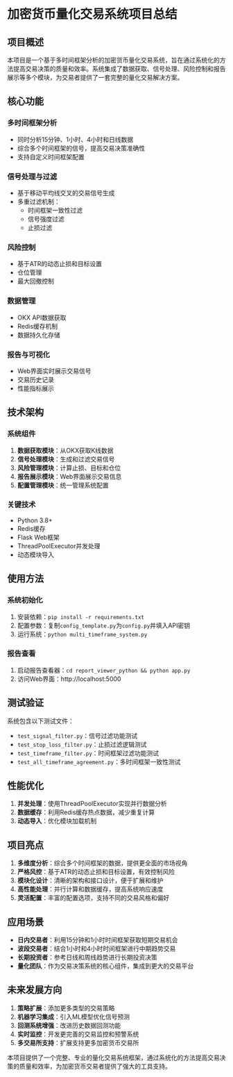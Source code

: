 # 加密货币量化交易系统项目总结

## 项目概述

本项目是一个基于多时间框架分析的加密货币量化交易系统，旨在通过系统化的方法提高交易决策的质量和效率。系统集成了数据获取、信号处理、风险控制和报告展示等多个模块，为交易者提供了一套完整的量化交易解决方案。

## 核心功能

### 多时间框架分析
- 同时分析15分钟、1小时、4小时和日线数据
- 综合多个时间框架的信号，提高交易决策准确性
- 支持自定义时间框架配置

### 信号处理与过滤
- 基于移动平均线交叉的交易信号生成
- 多重过滤机制：
  - 时间框架一致性过滤
  - 信号强度过滤
  - 止损过滤

### 风险控制
- 基于ATR的动态止损和目标设置
- 仓位管理
- 最大回撤控制

### 数据管理
- OKX API数据获取
- Redis缓存机制
- 数据持久化存储

### 报告与可视化
- Web界面实时展示交易信号
- 交易历史记录
- 性能指标展示

## 技术架构

### 系统组件
1. **数据获取模块**：从OKX获取K线数据
2. **信号处理模块**：生成和过滤交易信号
3. **风险管理模块**：计算止损、目标和仓位
4. **报告展示模块**：Web界面展示交易信息
5. **配置管理模块**：统一管理系统配置

### 关键技术
- Python 3.8+
- Redis缓存
- Flask Web框架
- ThreadPoolExecutor并发处理
- 动态模块导入

## 使用方法

### 系统初始化
1. 安装依赖：`pip install -r requirements.txt`
2. 配置参数：复制`config_template.py`为`config.py`并填入API密钥
3. 运行系统：`python multi_timeframe_system.py`

### 报告查看
1. 启动报告查看器：`cd report_viewer_python && python app.py`
2. 访问Web界面：http://localhost:5000

## 测试验证

系统包含以下测试文件：
- `test_signal_filter.py`：信号过滤功能测试
- `test_stop_loss_filter.py`：止损过滤逻辑测试
- `test_timeframe_filter.py`：时间框架过滤功能测试
- `test_all_timeframe_agreement.py`：多时间框架一致性测试

## 性能优化

1. **并发处理**：使用ThreadPoolExecutor实现并行数据分析
2. **数据缓存**：利用Redis缓存热点数据，减少重复计算
3. **动态导入**：优化模块加载机制

## 项目亮点

1. **多维度分析**：综合多个时间框架的数据，提供更全面的市场视角
2. **严格风控**：基于ATR的动态止损和目标设置，有效控制风险
3. **模块化设计**：清晰的架构和接口设计，便于扩展和维护
4. **高性能处理**：并行计算和数据缓存，提高系统响应速度
5. **灵活配置**：丰富的配置选项，支持不同的交易风格和偏好

## 应用场景

- **日内交易者**：利用15分钟和1小时时间框架获取短期交易机会
- **波段交易者**：结合1小时和4小时时间框架进行中期趋势交易
- **长期投资者**：参考日线和周线趋势进行长期投资决策
- **量化团队**：作为交易决策系统的核心组件，集成到更大的交易平台

## 未来发展方向

1. **策略扩展**：添加更多类型的交易策略
2. **机器学习集成**：引入ML模型优化信号预测
3. **回测系统增强**：改进历史数据回测功能
4. **实时监控**：开发更完善的交易监控和预警系统
5. **多交易所支持**：扩展支持更多加密货币交易所

本项目提供了一个完整、专业的量化交易系统框架，通过系统化的方法提高交易决策的质量和效率，为加密货币交易者提供了强大的工具支持。